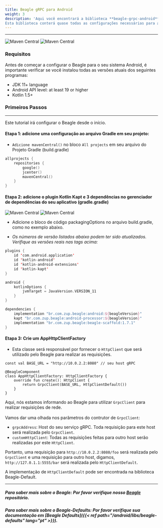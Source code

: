 ```yaml
---
title: Beagle gRPC para Android
weight: 3
description: 'Aqui você encontrará a biblioteca **beagle-grpc-android** para ajudá-lo a utilizar gRPC em um projeto usando o Beagle no Android.
Esta biblioteca conterá quase todas as configurações necessárias para adicionar gRPC em um projeto utilizando Beagle no Android.'
---
```


---

![Maven Central](https://img.shields.io/maven-central/v/br.com.zup.beagle/beagle-grpc?color=green&label=Beagle-gRPC)
![**Maven Central**](https://img.shields.io/maven-central/v/br.com.zup.beagle/android?label=Beagle)

### Requisitos

Antes de começar a configurar o Beagle para o seu sistema Android, é importante verificar se você instalou todas as versões atuais dos seguintes programas:

- JDK 11+ language
- Android API level: at least 19 or higher
- Kotlin 1.5+

### Primeiros Passos

<hr>

Este tutorial irá configurar o Beagle desde o início.

#### Etapa 1: adicione uma configuração ao arquivo Gradle em seu projeto:

- `Adicione mavenCentral()` no bloco `All projects` em seu arquivo do Projeto Gradle (build.gradle) <br>

```kotlin
allprojects {
    repositories {
        google()
        jcenter()
        mavenCentral()
    }
}
```

#### Etapa 2: adicione o plugin Kotlin Kapt e 3 dependências no gerenciador de dependências do seu aplicativo (gradle.gradle) <br>

![Maven Central](https://img.shields.io/maven-central/v/br.com.zup.beagle/beagle-scaffold?color=green&label=Beagle-Scaffold)
![Maven Central](https://img.shields.io/maven-central/v/br.com.zup.beagle/android?label=Beagle)

- Adicione o bloco de código packagingOptions no arquivo build.gradle, como no exemplo abaixo.

- _Os números de versão listados abaixo podem ter sido atualizados. Verifique as versões reais nas tags acima:_

```kotlin
plugins {
    id 'com.android.application'
    id 'kotlin-android'
    id 'kotlin-android-extensions'
    id 'kotlin-kapt'
}

android {
    kotlinOptions {
        jvmTarget = JavaVersion.VERSION_11
    }
}

dependencies {
    implementation "br.com.zup.beagle:android:${beagleVersion}"
    kapt "br.com.zup.beagle:android-processor:${beagleVersion}"
    implementation "br.com.zup.beagle:beagle-scaffold:1.7.1"
}
```

#### Etapa 3: Crie um AppHttpClientFactory

- Esta classe será responsável por fornecer o `HttpClient` que será utilizado pelo Beagle para realizar as requisições.<br>

```
const val BASE_URL = "http://10.0.2.2:8080" // seu host gRPC

@BeagleComponent
class AppHttpClientFactory: HttpClientFactory {
    override fun create(): HttpClient {
        return GrpcClient(BASE_URL, HttpClientDefault())
    }
}
```

Aqui, nós estamos informando ao Beagle para utilizar `GrpcClient` para realizar requisições de rede.<br><br>
Vamos dar uma olhada nos parâmetros do contrutor de `GrpcClient`: <br>

- `grpcAddress`: Host do seu serviço gRPC. Toda requisição para este host será realizada pelo `GrpcClient`.
- `customHttpClient`: Todas as requisições feitas para outro host serão realizadas por este `HttpClient`.

Portanto, uma requisição para `http://10.0.2.2:8080/foo` será realizada pelo `GrpcClient` e uma requisição para outro host, digamos, `http://127.0.1.1:5555/bar` será realizada pelo `HttpClientDefault`.
<br>

A implementação de `HttpClientDefault` pode ser encontrada na biblioteca Beagle-Default.

<hr>

##### Para saber mais sobre o Beagle: Por favor verifique nosso [Beagle](https://github.com/ZupIT/beagle) repositório.

##### Para saber mais sobre o Beagle-Defaults: Por favor verifique sua documentação em [Beagle Defaults]({{< ref path="/android/libs/beagle-defaults" lang="pt" >}}).
